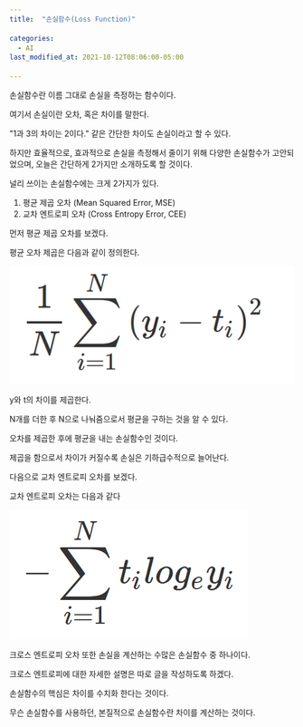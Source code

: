 ```yaml
---
title:  "손실함수(Loss Function)"

categories:
  - AI
last_modified_at: 2021-10-12T08:06:00-05:00

---
```



손실함수란 이름 그대로 손실을 측정하는 함수이다.

여기서 손실이란 오차, 혹은 차이를 말한다.

"1과 3의 차이는 2이다." 같은 간단한 차이도 손실이라고 할 수 있다.

하지만 효율적으로, 효과적으로 손실을 측정해서 줄이기 위해 다양한 손실함수가 고안되었으며,
오늘은 간단하게 2가지만 소개하도록 할 것이다.

널리 쓰이는 손실함수에는 크게 2가지가 있다.

1. 평균 제곱 오차 (Mean Squared Error, MSE)
2. 교차 엔트로피 오차 (Cross Entropy Error, CEE)

먼저 평균 제곱 오차를 보겠다.

평균 오차 제곱은 다음과 같이 정의한다.

![](/assets/image/loss_function/mse.png)

y와 t의 차이를 제곱한다.

N개를 더한 후 N으로 나눠줌으로서 평균을 구하는 것을 알 수 있다.

오차를 제곱한 후에 평균을 내는 손실함수인 것이다.

제곱을 함으로서 차이가 커질수록 손실은 기하급수적으로 늘어난다.



다음으로 교차 엔트로피 오차를 보겠다.

교차 엔트로피 오차는 다음과 같다

![](/assets/image/loss_function/cee.png)

크로스 엔트로피 오차 또한 손실을 계산하는 수많은 손실함수 중 하나이다.

크로스 엔트로피에 대한 자세한 설명은 따로 글을 작성하도록 하겠다.



손실함수의 핵심은 차이를 수치화 한다는 것이다.

무슨 손실함수를 사용하던, 본질적으로 손실함수란 차이를 계산하는 것이다.
